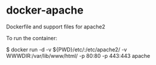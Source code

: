 # docker-apache
Dockerfile and support files for apache2

To run the container:

$ docker run -d -v ${PWD}/etc/:/etc/apache2/ -v WWWDIR:/var/lib/www/html/ -p 80:80 -p 443:443 apache
